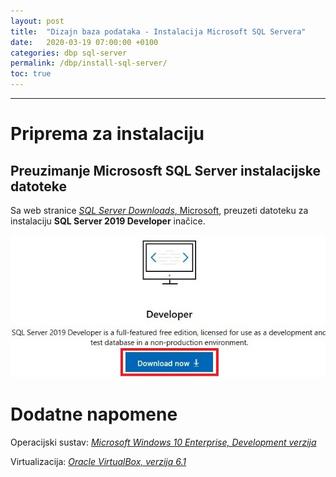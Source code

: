 ```yaml
---
layout: post
title:  "Dizajn baza podataka - Instalacija Microsoft SQL Servera"
date:   2020-03-19 07:00:00 +0100
categories: dbp sql-server
permalink: /dbp/install-sql-server/
toc: true
---
```


<style>
h2{
    font: 20px;
}
</style>

<hr>

<h1>Priprema za instalaciju</h1>

<h2>Preuzimanje Micrososft SQL Server instalacijske datoteke</h2>

Sa web stranice <a href="https://www.microsoft.com/en-us/sql-server/sql-server-downloads"><cite>SQL Server Downloads</cite>, Microsoft</a>, preuzeti
datoteku za instalaciju <strong>SQL Server 2019 Developer</strong> inačice.

![SQL Server](/assets/dbp/1.jpg)

# Dodatne napomene

<p>Operacijski sustav: <a href="https://developer.microsoft.com/en-us/microsoft-edge/tools/vms/"><cite>Microsoft Windows 10 Enterprise, Development verzija</cite></a></p>
<p>Virtualizacija:  <a href="https://www.virtualbox.org/"><cite>Oracle VirtualBox, verzija 6.1</cite></a></p>